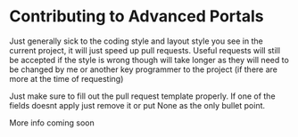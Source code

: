 # Contributing to Advanced Portals

Just generally sick to the coding style and layout style you see in the current project, it will just speed up pull requests. Useful requests will still be accepted if the style is wrong though will take longer as they will need to be changed by me or another key programmer to the project (if there are more at the time of requesting)

Just make sure to fill out the pull request template properly. If one of the fields doesnt apply just remove it or put None as the only bullet point.

More info coming soon
